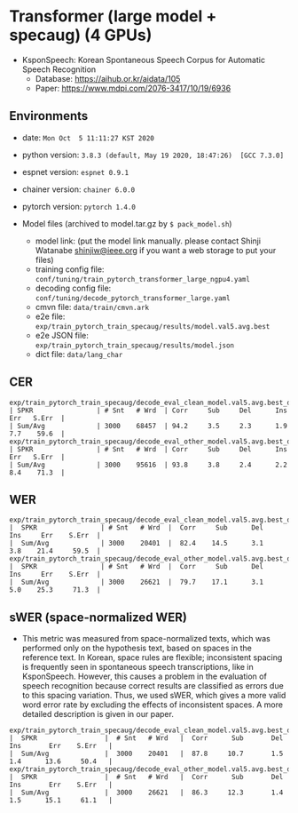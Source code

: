 # Transformer (large model + specaug) (4 GPUs)
- KsponSpeech: Korean Spontaneous Speech Corpus for Automatic Speech Recognition
    - Database: https://aihub.or.kr/aidata/105
    - Paper: https://www.mdpi.com/2076-3417/10/19/6936

## Environments
- date: `Mon Oct  5 11:11:27 KST 2020`
- python version: `3.8.3 (default, May 19 2020, 18:47:26)  [GCC 7.3.0]`
- espnet version: `espnet 0.9.1`
- chainer version: `chainer 6.0.0`
- pytorch version: `pytorch 1.4.0`

- Model files (archived to model.tar.gz by `$ pack_model.sh`)
    - model link: (put the model link manually. please contact Shinji Watanabe <shinjiw@ieee.org> if you want a web storage to put your files)
    - training config file: `conf/tuning/train_pytorch_transformer_large_ngpu4.yaml`
    - decoding config file: `conf/tuning/decode_pytorch_transformer_large.yaml`
    - cmvn file: `data/train/cmvn.ark`
    - e2e file: `exp/train_pytorch_train_specaug/results/model.val5.avg.best`
    - e2e JSON file: `exp/train_pytorch_train_specaug/results/model.json`
    - dict file: `data/lang_char`

## CER
```
exp/train_pytorch_train_specaug/decode_eval_clean_model.val5.avg.best_decode_lm/result.txt
| SPKR                | # Snt   # Wrd  | Corr     Sub     Del      Ins     Err   S.Err  |
| Sum/Avg             | 3000    68457  | 94.2     3.5     2.3      1.9     7.7    59.6  |
exp/train_pytorch_train_specaug/decode_eval_other_model.val5.avg.best_decode_lm/result.txt
| SPKR                | # Snt   # Wrd  | Corr     Sub     Del      Ins     Err   S.Err  |
| Sum/Avg             | 3000    95616  | 93.8     3.8     2.4      2.2     8.4    71.3  |
```
## WER
```
exp/train_pytorch_train_specaug/decode_eval_clean_model.val5.avg.best_decode_lm/result.wrd.txt
|  SPKR                | # Snt   # Wrd  |  Corr     Sub      Del      Ins     Err    S.Err  |
|  Sum/Avg             | 3000    20401  |  82.4    14.5      3.1      3.8    21.4     59.5  |
exp/train_pytorch_train_specaug/decode_eval_other_model.val5.avg.best_decode_lm/result.wrd.txt
|  SPKR                | # Snt   # Wrd  |  Corr     Sub      Del      Ins     Err    S.Err  |
|  Sum/Avg             | 3000    26621  |  79.7    17.1      3.1      5.0    25.3     71.3  |
```
## sWER (space-normalized WER)
- This metric was measured from space-normalized texts, which was performed only on the hypothesis text, based on spaces in the reference text. In Korean, space rules are flexible; inconsistent spacing is frequently seen in spontaneous speech transcriptions, like in KsponSpeech. However, this causes a problem in the evaluation of speech recognition because correct results are classified as errors due to this spacing variation. Thus, we used sWER, which gives a more valid word error rate by excluding the effects of inconsistent spaces. A more detailed description is given in our paper.
```
exp/train_pytorch_train_specaug/decode_eval_clean_model.val5.avg.best_decode_lm/result.wrd.sp_norm.txt
|  SPKR                 |  # Snt   # Wrd   |  Corr      Sub       Del      Ins       Err    S.Err   |
|  Sum/Avg              |  3000    20401   |  87.8     10.7       1.5      1.4      13.6     50.4   |
exp/train_pytorch_train_specaug/decode_eval_other_model.val5.avg.best_decode_lm/result.wrd.sp_norm.txt
|  SPKR                 |  # Snt   # Wrd   |  Corr      Sub       Del      Ins       Err    S.Err   |
|  Sum/Avg              |  3000    26621   |  86.3     12.3       1.4      1.5      15.1     61.1   |
```

